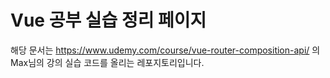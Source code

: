Vue 공부 실습 정리 페이지
=============

해당 문서는 https://www.udemy.com/course/vue-router-composition-api/ 의 Max님의 강의 실습 코드를 올리는 레포지토리입니다.
